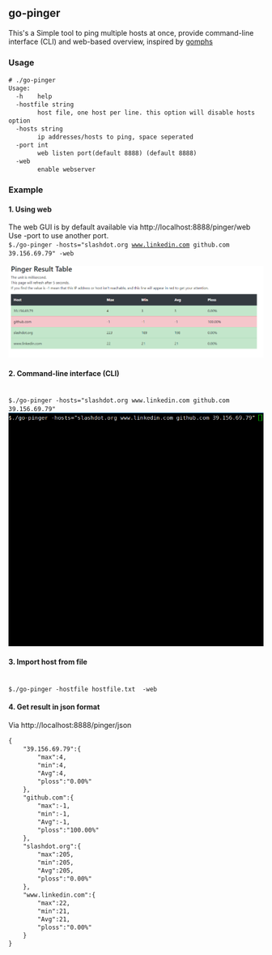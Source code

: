 ## go-pinger

This's a Simple tool to ping multiple hosts at once, provide command-line interface (CLI) and web-based overview, inspired by [gomphs](https://github.com/42wim/gomphs)

### Usage 
```
# ./go-pinger
Usage: 
  -h	help
  -hostfile string
    	host file, one host per line. this option will disable hosts option
  -hosts string
    	ip addresses/hosts to ping, space seperated
  -port int
    	web listen port(default 8888) (default 8888)
  -web
    	enable webserver
```

### Example
#### 1. Using web
The web GUI is by default available via http://localhost:8888/pinger/web
Use -port to use another port.
<code>
$./go-pinger -hosts="slashdot.org www.linkedin.com github.com 39.156.69.79" -web
</code>
<br><br>
<img src="https://github.com/xiaoxuanzi/box/blob/master/go-pinger-web.png" />

#### 2. Command-line interface (CLI) 
<code>
$./go-pinger -hosts="slashdot.org www.linkedin.com github.com 39.156.69.79"
</code>
<img src="https://github.com/xiaoxuanzi/box/blob/master/go-pinger-example-1.gif"/>

#### 3. Import host from file
<code>
$./go-pinger -hostfile hostfile.txt  -web
</code>

#### 4. Get result in json format
Via http://localhost:8888/pinger/json
```
{
    "39.156.69.79":{
        "max":4,
        "min":4,
        "Avg":4,
        "ploss":"0.00%"
    },
    "github.com":{
        "max":-1,
        "min":-1,
        "Avg":-1,
        "ploss":"100.00%"
    },
    "slashdot.org":{
        "max":205,
        "min":205,
        "Avg":205,
        "ploss":"0.00%"
    },
    "www.linkedin.com":{
        "max":22,
        "min":21,
        "Avg":21,
        "ploss":"0.00%"
    }
}
```
